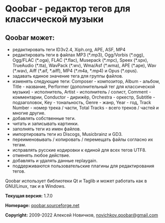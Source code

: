﻿# Qoobar - редактор тегов для классической музыки

## Qoobar может:

- редактировать теги ID3v2.4, Xiph.org, APE, ASF, MP4
- редактировать теги в файлах MP3 (\*.mp3), Ogg/Vorbis (\*.ogg), Ogg/FLAC (\*.oga),
  FLAC (\*.flac), Musepack (\*.mpc), Speex (\*.spx), TrueAudio (\*.tta),
  WavPack (\*.wv), Wma/Asf (\*.wma), APE (\*.ape), Wav (\*.wav),
  Aiff (\*.aif, \*.aiff), MP4 (\*.m4a, \*.mp4) и Opus (\*.opus).
- задавать единое значение тега для группы файлов.
- изменять следующие теги:
  Composer - композитор, Album - альбом, Title - название,
  Performer (дополнительный тег для классической музыки) - исполнитель,
  Artist - исполнитель / солист, Comment - комментарии,
  Conductor - дирижёр, Orchestra - оркестр, Subtitle - подзаголовок,
  Key - тональность, Genre - жанр,
  Year - год, Track Number - номер трека / части,
  Total Tracks - всего треков / частей
  и многие другие.
- добавлять собственные теги.
- читать и записывать картинки.
- заполнять теги из имен файлов.
- импортировать теги из Discogs, Musicbrainz и GD3.
- переименовывать / копировать / перемещать файлы согласно их тегам.
- исправлять русские кодировки к единой для всех тегов UTF8.
- отменять любое действие.
- добавлять и удалять данные replaygain.
- поддерживаются пользовательские плагины для редактирования тегов.

Qoobar использует библиотеки Qt и Taglib
и может работать как в GNU/Linux, так и в Windows.

**Текущая версия:** 1.7.0

**Homepage:** [qoobar.sourceforge.net](http://qoobar.sourceforge.net)

**Copyright:** 2009-2022 Алексей Новичков, novichkov.qoobar@gmail.com
